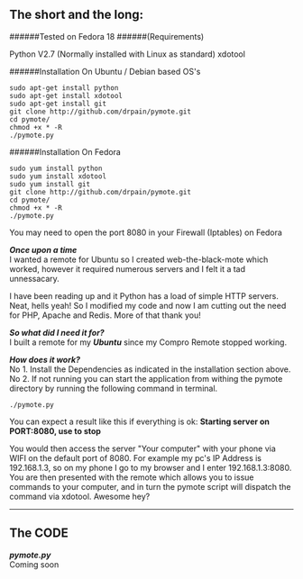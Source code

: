 **The short and the long:**
-----------

######Tested on Fedora 18
######(Requirements)  

Python V2.7 (Normally installed with Linux as standard)
xdotool 

######Installation On Ubuntu / Debian based OS's
```terminal
sudo apt-get install python
sudo apt-get install xdotool
sudo apt-get install git
git clone http://github.com/drpain/pymote.git
cd pymote/
chmod +x * -R
./pymote.py
```

######Installation On Fedora
```terminal
sudo yum install python
sudo yum install xdotool
sudo yum install git
git clone http://github.com/drpain/pymote.git
cd pymote/
chmod +x * -R
./pymote.py
```
You may need to open the port 8080 in your Firewall (Iptables) on Fedora
  
***Once upon a time***  
I wanted a remote for Ubuntu so I created web-the-black-mote which worked, however it required numerous servers and I felt it a tad unnessacary.

I have been reading up and it Python has a load of simple HTTP servers. Neat, hells yeah! So I modified my code and now I am cutting out the need for PHP, Apache and Redis. More of that thank you!

***So what did I need it for?***  
I built a remote for my ***Ubuntu*** since my Compro Remote stopped working.

***How does it work?***  
No 1. Install the Dependencies as indicated in the installation section above.
No 2. If not running you can start the application from withing the pymote directory by running the following command in terminal. 

```terminal
./pymote.py
```
You can expect a result like this if everything is ok:
**Starting server on PORT:8080, use <Ctrl-C> to stop**

You would then access the server "Your computer" with your phone via WIFI on the default port of 8080.
For example my pc's IP Address is 192.168.1.3, so on my phone I go to my browser and I enter 192.168.1.3:8080. You are then presented with the remote which allows you to issue commands to your computer, and in turn the pymote script will dispatch the command via xdotool. Awesome hey?

----------

## The CODE ##
***pymote.py***   
Coming soon
